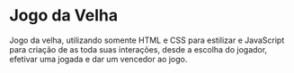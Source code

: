 # Jogo da Velha

Jogo da velha, utilizando somente HTML e CSS para estilizar e JavaScript para criação de as toda suas interações, desde a escolha do jogador, efetivar uma jogada e dar um vencedor ao jogo.